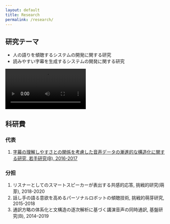 ```yaml
---
layout: default
title: Research
permalink: /research/
---
```


## 研究テーマ

<!-- ### 人の語りを傾聴するシステムの開発に関する研究

人間は元来，話したいという欲求を持っています．しかし，独居老人数の増加，若い世代の単身世帯数の増加などが進んでおり，常に話を聞いてくれる人がいる状況にはありません．
そこで，情報機器に話の聴き役を担ってもらうことで，この問題を解決します．

話の上手な聴き役となるためには，話を聞いているという態度（傾聴態度）を話し手に示す必要があります．
そのための明示的な手段は話に対して応答をすることです．

### 読みやすい字幕を生成するシステムの開発に関する研究 -->

- 人の語りを傾聴するシステムの開発に関する研究
- 読みやすい字幕を生成するシステムの開発に関する研究

<video oncontextmenu="return false;" controls controlsList="nodownload" preload="auto" width="50%">
    <source src="{{site.baseurl}}/assets/research_video.mp4"
            type="video/mp4">
    Sorry, your browser doesn't support embedded videos.
</video>

## 科研費

### 代表

1. [字幕の理解しやすさとの関係を考慮した音声データの漸進的な構造化に関する研究, 若手研究(B), 2016-2017](https://kaken.nii.ac.jp/ja/grant/KAKENHI-PROJECT-16K16119/)

### 分担

1. リスナーとしてのスマートスピーカーが表出する共感的応答, 挑戦的研究(萌芽), 2018-2020
1. 話し手の語る意欲を高めるパーソナルロボットの傾聴技術, 挑戦的萌芽研究, 2015-2018
1. 通訳方略の体系化と文構造の逐次解析に基づく講演音声の同時通訳, 基盤研究(B), 2014–2019
